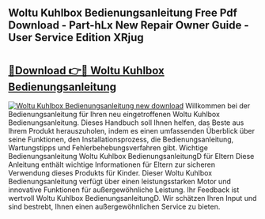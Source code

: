 ## Woltu Kuhlbox Bedienungsanleitung Free Pdf Download - Part-hLx New Repair Owner Guide - User Service Edition XRjug

# <h2><a href="http://df3z368.blite.top/?on=Woltu+Kuhlbox+Bedienungsanleitung">🔗Download 👉🔴 Woltu Kuhlbox Bedienungsanleitung</a></h2>

[![Woltu Kuhlbox Bedienungsanleitung new download](https://i.imgur.com/lujVjoI.png)](http://df3z368.blite.top/?on=Woltu+Kuhlbox+Bedienungsanleitung)
Willkommen bei der Bedienungsanleitung für Ihren neu eingetroffenen Woltu Kuhlbox Bedienungsanleitung. Dieses Handbuch soll Ihnen helfen, das Beste aus Ihrem Produkt herauszuholen, indem es einen umfassenden Überblick über seine Funktionen, den Installationsprozess, die Bedienungsanleitung, Wartungstipps und Fehlerbehebungsverfahren gibt. Wichtige Bedienungsanleitung Woltu Kuhlbox BedienungsanleitungD für Eltern Diese Anleitung enthält wichtige Informationen für Eltern zur sicheren Verwendung dieses Produkts für Kinder. Dieser Woltu Kuhlbox Bedienungsanleitung verfügt über einen leistungsstarken Motor und innovative Funktionen für außergewöhnliche Leistung. Ihr Feedback ist wertvoll Woltu Kuhlbox BedienungsanleitungD. Wir schätzen Ihren Input und sind bestrebt, Ihnen einen außergewöhnlichen Service zu bieten.
